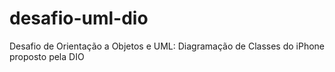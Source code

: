 # desafio-uml-dio
Desafio de Orientação a Objetos e UML: Diagramação de Classes do iPhone proposto pela DIO
